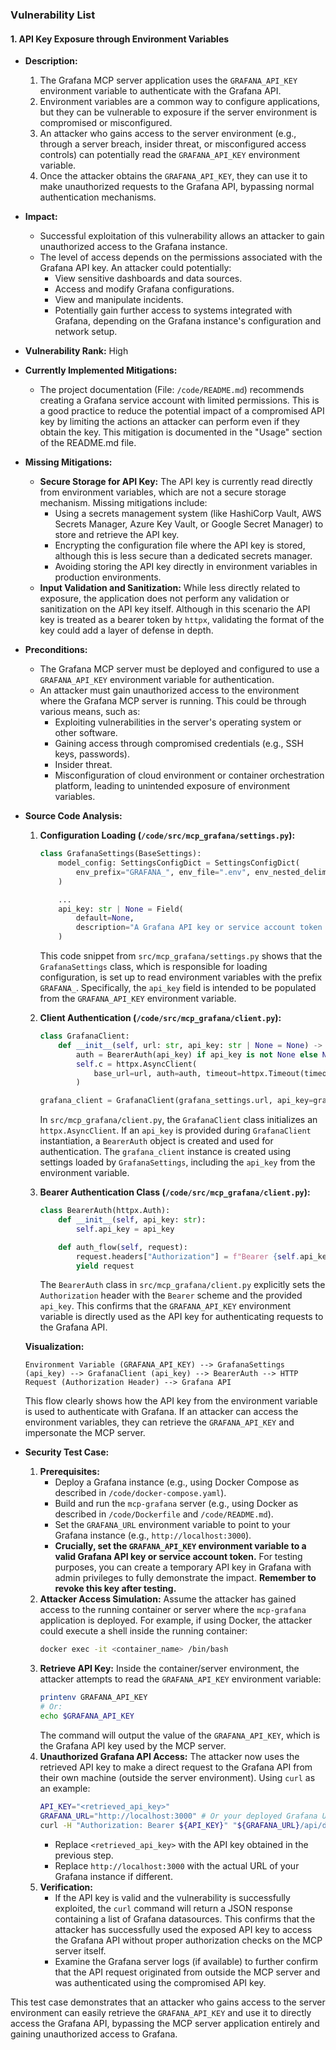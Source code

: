 ### Vulnerability List

#### 1. API Key Exposure through Environment Variables

- **Description:**
    1. The Grafana MCP server application uses the `GRAFANA_API_KEY` environment variable to authenticate with the Grafana API.
    2. Environment variables are a common way to configure applications, but they can be vulnerable to exposure if the server environment is compromised or misconfigured.
    3. An attacker who gains access to the server environment (e.g., through a server breach, insider threat, or misconfigured access controls) can potentially read the `GRAFANA_API_KEY` environment variable.
    4. Once the attacker obtains the `GRAFANA_API_KEY`, they can use it to make unauthorized requests to the Grafana API, bypassing normal authentication mechanisms.

- **Impact:**
    - Successful exploitation of this vulnerability allows an attacker to gain unauthorized access to the Grafana instance.
    - The level of access depends on the permissions associated with the Grafana API key. An attacker could potentially:
        - View sensitive dashboards and data sources.
        - Access and modify Grafana configurations.
        - View and manipulate incidents.
        - Potentially gain further access to systems integrated with Grafana, depending on the Grafana instance's configuration and network setup.

- **Vulnerability Rank:** High

- **Currently Implemented Mitigations:**
    - The project documentation (File: `/code/README.md`) recommends creating a Grafana service account with limited permissions. This is a good practice to reduce the potential impact of a compromised API key by limiting the actions an attacker can perform even if they obtain the key. This mitigation is documented in the "Usage" section of the README.md file.

- **Missing Mitigations:**
    - **Secure Storage for API Key:** The API key is currently read directly from environment variables, which are not a secure storage mechanism. Missing mitigations include:
        - Using a secrets management system (like HashiCorp Vault, AWS Secrets Manager, Azure Key Vault, or Google Secret Manager) to store and retrieve the API key.
        - Encrypting the configuration file where the API key is stored, although this is less secure than a dedicated secrets manager.
        - Avoiding storing the API key directly in environment variables in production environments.
    - **Input Validation and Sanitization:** While less directly related to exposure, the application does not perform any validation or sanitization on the API key itself. Although in this scenario the API key is treated as a bearer token by `httpx`, validating the format of the key could add a layer of defense in depth.

- **Preconditions:**
    - The Grafana MCP server must be deployed and configured to use a `GRAFANA_API_KEY` environment variable for authentication.
    - An attacker must gain unauthorized access to the environment where the Grafana MCP server is running. This could be through various means, such as:
        - Exploiting vulnerabilities in the server's operating system or other software.
        - Gaining access through compromised credentials (e.g., SSH keys, passwords).
        - Insider threat.
        - Misconfiguration of cloud environment or container orchestration platform, leading to unintended exposure of environment variables.

- **Source Code Analysis:**
    1. **Configuration Loading (`/code/src/mcp_grafana/settings.py`):**
        ```python
        class GrafanaSettings(BaseSettings):
            model_config: SettingsConfigDict = SettingsConfigDict(
                env_prefix="GRAFANA_", env_file=".env", env_nested_delimiter="__"
            )

            ...
            api_key: str | None = Field(
                default=None,
                description="A Grafana API key or service account token with the necessary permissions to use the tools.",
            )
        ```
        This code snippet from `src/mcp_grafana/settings.py` shows that the `GrafanaSettings` class, which is responsible for loading configuration, is set up to read environment variables with the prefix `GRAFANA_`. Specifically, the `api_key` field is intended to be populated from the `GRAFANA_API_KEY` environment variable.

    2. **Client Authentication (`/code/src/mcp_grafana/client.py`):**
        ```python
        class GrafanaClient:
            def __init__(self, url: str, api_key: str | None = None) -> None:
                auth = BearerAuth(api_key) if api_key is not None else None
                self.c = httpx.AsyncClient(
                    base_url=url, auth=auth, timeout=httpx.Timeout(timeout=30.0)
                )
        ```
        ```python
        grafana_client = GrafanaClient(grafana_settings.url, api_key=grafana_settings.api_key)
        ```
        In `src/mcp_grafana/client.py`, the `GrafanaClient` class initializes an `httpx.AsyncClient`. If an `api_key` is provided during `GrafanaClient` instantiation, a `BearerAuth` object is created and used for authentication. The `grafana_client` instance is created using settings loaded by `GrafanaSettings`, including the `api_key` from the environment variable.

    3. **Bearer Authentication Class (`/code/src/mcp_grafana/client.py`):**
        ```python
        class BearerAuth(httpx.Auth):
            def __init__(self, api_key: str):
                self.api_key = api_key

            def auth_flow(self, request):
                request.headers["Authorization"] = f"Bearer {self.api_key}"
                yield request
        ```
        The `BearerAuth` class in `src/mcp_grafana/client.py` explicitly sets the `Authorization` header with the `Bearer` scheme and the provided `api_key`. This confirms that the `GRAFANA_API_KEY` environment variable is directly used as the API key for authenticating requests to the Grafana API.

    **Visualization:**

    ```
    Environment Variable (GRAFANA_API_KEY) --> GrafanaSettings (api_key) --> GrafanaClient (api_key) --> BearerAuth --> HTTP Request (Authorization Header) --> Grafana API
    ```

    This flow clearly shows how the API key from the environment variable is used to authenticate with Grafana. If an attacker can access the environment variables, they can retrieve the `GRAFANA_API_KEY` and impersonate the MCP server.

- **Security Test Case:**
    1. **Prerequisites:**
        - Deploy a Grafana instance (e.g., using Docker Compose as described in `/code/docker-compose.yaml`).
        - Build and run the `mcp-grafana` server (e.g., using Docker as described in `/code/Dockerfile` and `/code/README.md`).
        - Set the `GRAFANA_URL` environment variable to point to your Grafana instance (e.g., `http://localhost:3000`).
        - **Crucially, set the `GRAFANA_API_KEY` environment variable to a valid Grafana API key or service account token.** For testing purposes, you can create a temporary API key in Grafana with admin privileges to fully demonstrate the impact. **Remember to revoke this key after testing.**
    2. **Attacker Access Simulation:** Assume the attacker has gained access to the running container or server where the `mcp-grafana` application is deployed. For example, if using Docker, the attacker could execute a shell inside the running container:
        ```bash
        docker exec -it <container_name> /bin/bash
        ```
    3. **Retrieve API Key:** Inside the container/server environment, the attacker attempts to read the `GRAFANA_API_KEY` environment variable:
        ```bash
        printenv GRAFANA_API_KEY
        # Or:
        echo $GRAFANA_API_KEY
        ```
        The command will output the value of the `GRAFANA_API_KEY`, which is the Grafana API key used by the MCP server.
    4. **Unauthorized Grafana API Access:** The attacker now uses the retrieved API key to make a direct request to the Grafana API from their own machine (outside the server environment). Using `curl` as an example:
        ```bash
        API_KEY="<retrieved_api_key>"
        GRAFANA_URL="http://localhost:3000" # Or your deployed Grafana URL
        curl -H "Authorization: Bearer ${API_KEY}" "${GRAFANA_URL}/api/datasources"
        ```
        - Replace `<retrieved_api_key>` with the API key obtained in the previous step.
        - Replace `http://localhost:3000` with the actual URL of your Grafana instance if different.
    5. **Verification:**
        - If the API key is valid and the vulnerability is successfully exploited, the `curl` command will return a JSON response containing a list of Grafana datasources. This confirms that the attacker has successfully used the exposed API key to access the Grafana API without proper authorization checks on the MCP server itself.
        - Examine the Grafana server logs (if available) to further confirm that the API request originated from outside the MCP server and was authenticated using the compromised API key.

This test case demonstrates that an attacker who gains access to the server environment can easily retrieve the `GRAFANA_API_KEY` and use it to directly access the Grafana API, bypassing the MCP server application entirely and gaining unauthorized access to Grafana.